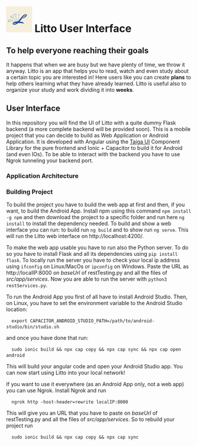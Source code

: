 # <img width="70" height="70" src="images/favicon.png"> Litto User Interface

## To help everyone reaching their goals
It happens that when we are busy but we have plenty of time, we throw it anyway. Litto is an app that helps you to read, watch and even study about a certain topic you are interested in! Here users like you can create **plans** to help others learning what they have already learned. Litto is useful also to organize your study and work dividing it into **weeks**.

## User Interface
In this repository you will find the UI of Litto with a quite dummy Flask backend (a more complete backend will be provided soon). This is a mobile project that you can decide to build as Web Application or Android Application. It is developed with Angular using the [Taiga UI](https://taiga-ui.dev/) Component Library for the pure frontend and Ionic + Capacitor to build it for Android (and even IOs). To be able to interact with the backend you have to use Ngrok tunneling your backend port.


### Application Architecture

### Building Project
To build the project you have to build the web app at first and then, if you want, to build the Android App.
Install npm using this command `npm install -g npm` and then download the project to a specific folder and run here `ng install` to install the dependency needed.
To build and show a web interface you can run: to build run `ng build` and to show run `ng serve`. This will run the Litto web interface on http://localhost:4200/.

To make the web app usable you have to run also the Python server. To do so you have to install Flask and all its dependencies using `pip install flask`. 
To locally run the server you have to check your local ip address using `ifconfig` on Linux/MacOs or `ipconfig` on Windows. Paste the URL as http://localIP:8000 on *baseUrl* of restTesting.py and all the files of *src/app/services*. Now you are able to run the server with `python3 restServices.py`.

To run the Android App you first of all have to install Android Studio. Then, on Linux, you have to set the environment variable to the Android Studio location:

      export CAPACITOR_ANDROID_STUDIO_PATH=/path/to/android-studio/bin/studio.sh

and once you have done that run:

      sudo ionic build && npx cap copy && npx cap sync && npx cap open android
      
This will build your angular code and open your Android Studio app.
You can now start using Litto into your local network!

If you want to use it everywhere (as an Android App only, not a web app) you can use Ngrok. Install Ngrok and run 

      ngrok http -host-header=rewrite localIP:8000
      
This will give you an URL that you have to paste on *baseUrl* of restTesting.py and all the files of *src/app/services*.
So to rebuild your project run

      sudo ionic build && npx cap copy && npx cap sync
